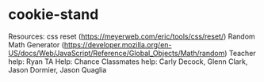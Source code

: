 # cookie-stand

Resources: css reset (https://meyerweb.com/eric/tools/css/reset/) 
Random Math Generator (https://developer.mozilla.org/en-US/docs/Web/JavaScript/Reference/Global_Objects/Math/random)
Teacher help: Ryan
TA Help: Chance 
Classmates help: Carly Decock, Glenn Clark, Jason Dormier, Jason Quaglia